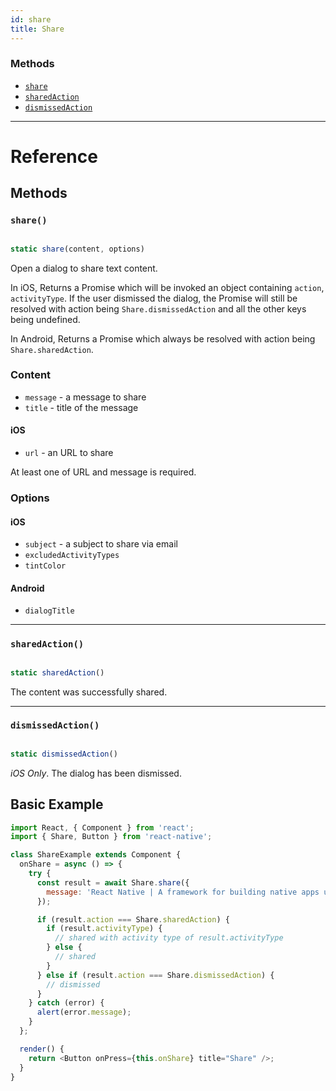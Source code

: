 ```yaml
---
id: share
title: Share
---
```


### Methods

- [`share`](../share/#share)
- [`sharedAction`](../share/#sharedaction)
- [`dismissedAction`](../share/#dismissedaction)

---

# Reference

## Methods

### `share()`

```javascript

static share(content, options)

```

Open a dialog to share text content.

In iOS, Returns a Promise which will be invoked an object containing `action`, `activityType`. If the user dismissed the dialog, the Promise will still be resolved with action being `Share.dismissedAction` and all the other keys being undefined.

In Android, Returns a Promise which always be resolved with action being `Share.sharedAction`.

### Content

- `message` - a message to share
- `title` - title of the message

#### iOS

- `url` - an URL to share

At least one of URL and message is required.

### Options

#### iOS

- `subject` - a subject to share via email
- `excludedActivityTypes`
- `tintColor`

#### Android

- `dialogTitle`

---

### `sharedAction()`

```javascript

static sharedAction()

```

The content was successfully shared.

---

### `dismissedAction()`

```javascript

static dismissedAction()

```

_iOS Only_. The dialog has been dismissed.

## Basic Example

```javascript
import React, { Component } from 'react';
import { Share, Button } from 'react-native';

class ShareExample extends Component {
  onShare = async () => {
    try {
      const result = await Share.share({
        message: 'React Native | A framework for building native apps using React',
      });

      if (result.action === Share.sharedAction) {
        if (result.activityType) {
          // shared with activity type of result.activityType
        } else {
          // shared
        }
      } else if (result.action === Share.dismissedAction) {
        // dismissed
      }
    } catch (error) {
      alert(error.message);
    }
  };

  render() {
    return <Button onPress={this.onShare} title="Share" />;
  }
}
```
